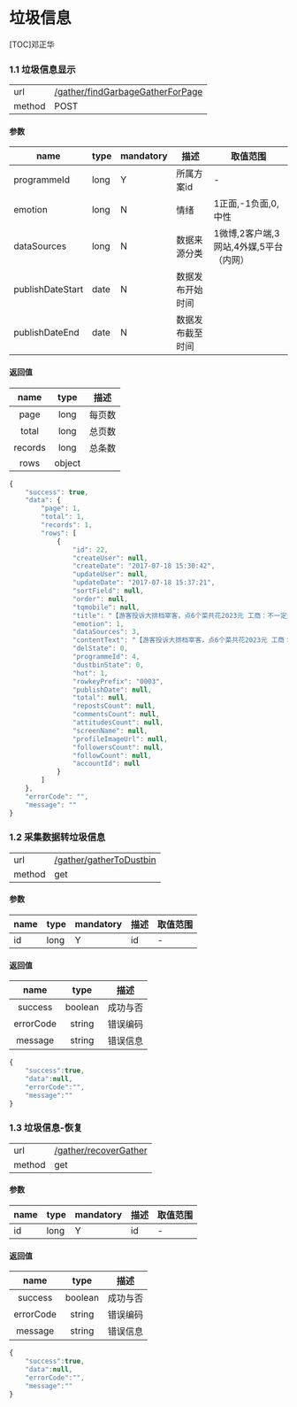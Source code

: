 #  垃圾信息

[TOC]邓正华

 
### 1.1 垃圾信息显示 

| | |
| - | - |
| url | [/gather/findGarbageGatherForPage](/gather/findGarbageGatherForPage) | 
| method | POST | 

#### 参数

| name | type | mandatory | 描述 | 取值范围 |
| - | - | - | - | - |
programmeId | long | Y | 所属方案id | - |<br />
emotion | long | N | 情绪 | 1正面,-1负面,0,中性|<br />
dataSources | long | N | 数据来源分类 | 1微博,2客户端,3网站,4外媒,5平台（内网） |
publishDateStart | date | N | 数据发布开始时间 | |<br />
publishDateEnd | date | N | 数据发布截至时间 | |
 
#### 返回值
| name | type | 描述 |
| :-: | :-: | :-: |
| page | long | 每页数 |
| total | long | 总页数|
| records | long | 总条数 |
| rows | object |  |
 

```javascript
{
    "success": true,
    "data": {
        "page": 1,
        "total": 1,
        "records": 1,
        "rows": [
            {
                "id": 22,
                "createUser": null,
                "createDate": "2017-07-18 15:30:42",
                "updateUser": null,
                "updateDate": "2017-07-18 15:37:21",
                "sortField": null,
                "order": null,
                "tqmobile": null,
                "title": "【游客投诉大排档宰客，点6个菜共花2023元 工商：不一定是宰客行为】7名游客在广西北海某大排档就餐，点了炒油麦菜，咸鱼茄子煲，白灼大虾，车螺芥菜汤，蒜粉螺，龙须鱼6个菜共花2023元。工商回应：游客所点的几个海鲜品种市场价较高，目前暂不能定性为欺客宰客行为。（中新网）游客投诉在广西北海就餐点6个菜花2023元 工商回应 ？？？",
                "emotion": 1,
                "dataSources": 3,
                "contentText": "【游客投诉大排档宰客，点6个菜共花2023元 工商：不一定是宰客行为】7名游客在广西北海某大排档就餐，点了炒油麦菜，咸鱼茄子煲，白灼大虾，车螺芥菜汤，蒜粉螺，龙须鱼6个菜共花2023元。工商回应：游客所点的几个海鲜品种市场价较高，目前暂不能定性为欺客宰客行为。（中新网）游客投诉在广西北海就餐点6个菜花2023元 工商回应 ？？？",
                "delState": 0,
                "programmeId": 4,
                "dustbinState": 0,
                "hot": 1,
                "rowkeyPrefix": "0003",
                "publishDate": null,
                "total": null,
                "repostsCount": null,
                "commentsCount": null,
                "attitudesCount": null,
                "screenName": null,
                "profileImageUrl": null,
                "followersCount": null,
                "followCount": null,
                "accountId": null
            }
        ]
    },
    "errorCode": "",
    "message": ""
}
```
 
### 1.2 采集数据转垃圾信息 

| | |
| - | - |
| url | [/gather/gatherToDustbin](/gather/gatherToDustbin) | 
| method | get | 

#### 参数

| name | type | mandatory | 描述 | 取值范围 |
| - | - | - | - | - |
| id | long | Y | id | - |


#### 返回值 


| name | type | 描述 |
| :-: | :-: | :-: |
| success | boolean | 成功与否 |
| errorCode | string | 错误编码 |
| message | string | 错误信息 |

```javascript
{
    "success":true,
    "data":null,
    "errorCode":"",
    "message":""
}
```
### 1.3 垃圾信息-恢复 

| | |
| - | - |
| url | [/gather/recoverGather](/gather/recoverGather) | 
| method | get | 

#### 参数

| name | type | mandatory | 描述 | 取值范围 |
| - | - | - | - | - |
| id | long | Y | id | - |


#### 返回值 


| name | type | 描述 |
| :-: | :-: | :-: |
| success | boolean | 成功与否 |
| errorCode | string | 错误编码 |
| message | string | 错误信息 |

```javascript
{
    "success":true,
    "data":null,
    "errorCode":"",
    "message":""
}
```
 